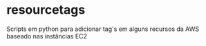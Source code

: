 # resourcetags
Scripts em python para adicionar tag's em alguns recursos da AWS baseado nas instâncias EC2
